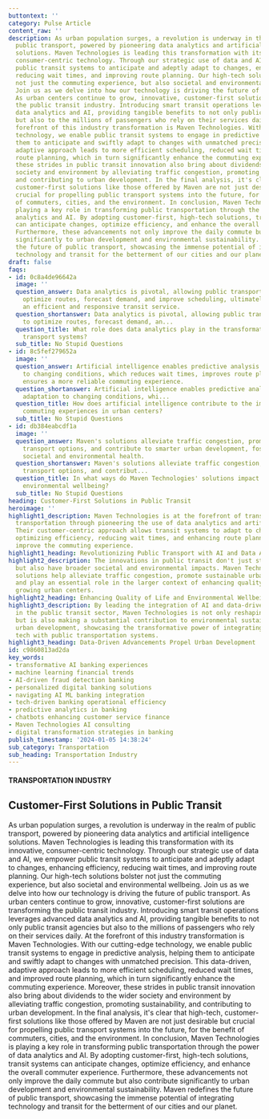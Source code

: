 ```yaml
---
buttontext: ''
category: Pulse Article
content_raw: ''
description: As urban population surges, a revolution is underway in the realm of
  public transport, powered by pioneering data analytics and artificial intelligence
  solutions. Maven Technologies is leading this transformation with its innovative,
  consumer-centric technology. Through our strategic use of data and AI, we empower
  public transit systems to anticipate and adeptly adapt to changes, enhancing efficiency,
  reducing wait times, and improving route planning. Our high-tech solutions bolster
  not just the commuting experience, but also societal and environmental wellbeing.
  Join us as we delve into how our technology is driving the future of public transport.
  As urban centers continue to grow, innovative, customer-first solutions are transforming
  the public transit industry. Introducing smart transit operations leverages advanced
  data analytics and AI, providing tangible benefits to not only public transit agencies
  but also to the millions of passengers who rely on their services daily. At the
  forefront of this industry transformation is Maven Technologies. With our cutting-edge
  technology, we enable public transit systems to engage in predictive analysis, helping
  them to anticipate and swiftly adapt to changes with unmatched precision. This data-driven,
  adaptive approach leads to more efficient scheduling, reduced wait times, and improved
  route planning, which in turn significantly enhance the commuting experience. Moreover,
  these strides in public transit innovation also bring about dividends to the wider
  society and environment by alleviating traffic congestion, promoting sustainability,
  and contributing to urban development. In the final analysis, it's clear that high-tech,
  customer-first solutions like those offered by Maven are not just desirable but
  crucial for propelling public transport systems into the future, for the benefit
  of commuters, cities, and the environment. In conclusion, Maven Technologies is
  playing a key role in transforming public transportation through the power of data
  analytics and AI. By adopting customer-first, high-tech solutions, transit systems
  can anticipate changes, optimize efficiency, and enhance the overall commuter experience.
  Furthermore, these advancements not only improve the daily commute but also contribute
  significantly to urban development and environmental sustainability. Maven redefines
  the future of public transport, showcasing the immense potential of integrating
  technology and transit for the betterment of our cities and our planet.
draft: false
faqs:
- id: 0c8a4de96642a
  image: ''
  question_answer: Data analytics is pivotal, allowing public transport systems to
    optimize routes, forecast demand, and improve scheduling, ultimately leading to
    an efficient and responsive transit service.
  question_shortanswer: Data analytics is pivotal, allowing public transport systems
    to optimize routes, forecast demand, an...
  question_title: What role does data analytics play in the transformation of public
    transport systems?
  sub_title: No Stupid Questions
- id: 8c5fef279652a
  image: ''
  question_answer: Artificial intelligence enables predictive analysis and rapid adaptation
    to changing conditions, which reduces wait times, improves route planning, and
    ensures a more reliable commuting experience.
  question_shortanswer: Artificial intelligence enables predictive analysis and rapid
    adaptation to changing conditions, whi...
  question_title: How does artificial intelligence contribute to the improvement of
    commuting experiences in urban centers?
  sub_title: No Stupid Questions
- id: db384eabcdf1a
  image: ''
  question_answer: Maven's solutions alleviate traffic congestion, promote sustainable
    transport options, and contribute to smarter urban development, fostering improved
    societal and environmental health.
  question_shortanswer: Maven's solutions alleviate traffic congestion, promote sustainable
    transport options, and contribut...
  question_title: In what ways do Maven Technologies' solutions impact societal and
    environmental wellbeing?
  sub_title: No Stupid Questions
heading: Customer-First Solutions in Public Transit
heroimage: ''
highlight1_description: Maven Technologies is at the forefront of transforming public
  transportation through pioneering the use of data analytics and artificial intelligence.
  Their customer-centric approach allows transit systems to adapt to changes proactively,
  optimizing efficiency, reducing wait times, and enhancing route planning to significantly
  improve the commuting experience.
highlight1_heading: Revolutionizing Public Transport with AI and Data Analytics
highlight2_description: The innovations in public transit don't just streamline commutes
  but also have broader societal and environmental impacts. Maven Technologies' advanced
  solutions help alleviate traffic congestion, promote sustainable urban development,
  and play an essential role in the larger context of enhancing quality of life in
  growing urban centers.
highlight2_heading: Enhancing Quality of Life and Environmental Wellbeing
highlight3_description: By leading the integration of AI and data-driven technologies
  in the public transit sector, Maven Technologies is not only reshaping how we commute
  but is also making a substantial contribution to environmental sustainability and
  urban development, showcasing the transformative power of integrating cutting-edge
  tech with public transportation systems.
highlight3_heading: Data-Driven Advancements Propel Urban Development
id: c9860813ad2da
key_words:
- transformative AI banking experiences
- machine learning financial trends
- AI-driven fraud detection banking
- personalized digital banking solutions
- navigating AI ML banking integration
- tech-driven banking operational efficiency
- predictive analytics in banking
- chatbots enhancing customer service finance
- Maven Technologies AI consulting
- digital transformation strategies in banking
publish_timestamp: '2024-01-05 14:38:24'
sub_category: Transportation
sub_heading: Transportation Industry
---
```


#### TRANSPORTATION INDUSTRY
## Customer-First Solutions in Public Transit
As urban population surges, a revolution is underway in the realm of public transport, powered by pioneering data analytics and artificial intelligence solutions. Maven Technologies is leading this transformation with its innovative, consumer-centric technology. Through our strategic use of data and AI, we empower public transit systems to anticipate and adeptly adapt to changes, enhancing efficiency, reducing wait times, and improving route planning. Our high-tech solutions bolster not just the commuting experience, but also societal and environmental wellbeing. Join us as we delve into how our technology is driving the future of public transport. As urban centers continue to grow, innovative, customer-first solutions are transforming the public transit industry. Introducing smart transit operations leverages advanced data analytics and AI, providing tangible benefits to not only public transit agencies but also to the millions of passengers who rely on their services daily. At the forefront of this industry transformation is Maven Technologies. With our cutting-edge technology, we enable public transit systems to engage in predictive analysis, helping them to anticipate and swiftly adapt to changes with unmatched precision. This data-driven, adaptive approach leads to more efficient scheduling, reduced wait times, and improved route planning, which in turn significantly enhance the commuting experience. Moreover, these strides in public transit innovation also bring about dividends to the wider society and environment by alleviating traffic congestion, promoting sustainability, and contributing to urban development. In the final analysis, it's clear that high-tech, customer-first solutions like those offered by Maven are not just desirable but crucial for propelling public transport systems into the future, for the benefit of commuters, cities, and the environment. In conclusion, Maven Technologies is playing a key role in transforming public transportation through the power of data analytics and AI. By adopting customer-first, high-tech solutions, transit systems can anticipate changes, optimize efficiency, and enhance the overall commuter experience. Furthermore, these advancements not only improve the daily commute but also contribute significantly to urban development and environmental sustainability. Maven redefines the future of public transport, showcasing the immense potential of integrating technology and transit for the betterment of our cities and our planet.